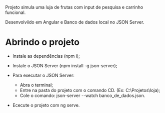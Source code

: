 Projeto simula uma luja de frutas com input de pesquisa e carrinho funcional. 

Desenvolviido em Angular e Banco de dados local no JSON Server.

<h1>Abrindo o projeto</h1>

- Instale as dependências (npm i);

- Instale o JSON Server (npm install -g json-server);

- Para executar o JSON Server:
    - Abra o terminal;
    - Entre na pasta do projeto com o comando CD. (Ex: C:\Projetos\loja);
    - Cole o comando: json-server --watch banco_de_dados.json.

- Ececute o projeto com ng serve.
